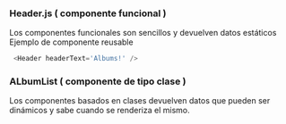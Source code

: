 ### Header.js ( componente funcional )
Los componentes funcionales son sencillos y devuelven datos estáticos  
Ejemplo de componente reusable
```js  
 <Header headerText='Albums!' />
 ```
 
 ### ALbumList ( componente de tipo clase )
Los componentes basados en clases devuelven datos que pueden ser dinámicos y sabe cuando se renderiza el mismo.

